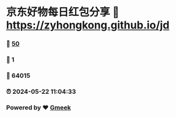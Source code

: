 # 京东好物每日红包分享 :link: https://zyhongkong.github.io/jd 
### :page_facing_up: [50](https://zyhongkong.github.io/jd/tag.html) 
### :speech_balloon: 1 
### :hibiscus: 64015 
### :alarm_clock: 2024-05-22 11:04:33 
### Powered by :heart: [Gmeek](https://github.com/Meekdai/Gmeek)
